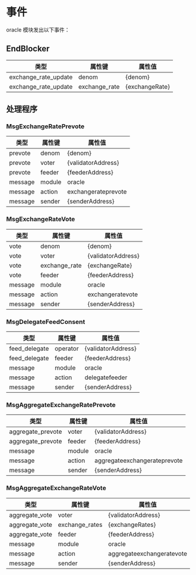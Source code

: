 <!--
订单：5
-->

# 事件

oracle 模块发出以下事件：

## EndBlocker

|类型 |属性键 |属性值 |
|----------------------|---------------|-----------------|
| exchange_rate_update | denom         | {denom}         |
| exchange_rate_update | exchange_rate | {exchangeRate}  |  

## 处理程序

### MsgExchangeRatePrevote

|类型 |属性键 |属性值 |
|---------|---------------|---------------------|
| prevote | denom         | {denom}             |
| prevote | voter         | {validatorAddress}  |
| prevote | feeder        | {feederAddress}     |
| message | module        | oracle              |
| message | action        | exchangerateprevote |
| message | sender        | {senderAddress}     |

### MsgExchangeRateVote

|类型 |属性键 |属性值 |
|---------|---------------|--------------------|
| vote    | denom         | {denom}            |
| vote    | voter         | {validatorAddress} |
| vote    | exchange_rate | {exchangeRate}     |
| vote    | feeder        | {feederAddress}    |
| message | module        | oracle             |
| message | action        | exchangeratevote   |
| message | sender        | {senderAddress}    |


### MsgDelegateFeedConsent

|类型 |属性键 |属性值 |
|---------------|---------------|--------------------|
| feed_delegate | operator      | {validatorAddress} |
| feed_delegate | feeder        | {feederAddress}    |
| message       | module        | oracle             |
| message       | action        | delegatefeeder     |
| message       | sender        | {senderAddress}    |

### MsgAggregateExchangeRatePrevote

|类型 |属性键 |属性值 |
|-------------------|---------------|------------------------------|
| aggregate_prevote | voter         | {validatorAddress}           |
| aggregate_prevote | feeder        | {feederAddress}              |
| message           | module        | oracle                       |
| message           | action        | aggregateexchangerateprevote |
| message           | sender        | {senderAddress}              |

### MsgAggregateExchangeRateVote

|类型 |属性键 |属性值 |
|----------------|----------------|---------------------------|
| aggregate_vote | voter          | {validatorAddress}        |
| aggregate_vote | exchange_rates | {exchangeRates}           |
| aggregate_vote | feeder         | {feederAddress}           |
| message        | module         | oracle                    |
| message        | action         | aggregateexchangeratevote |
| message        | sender         | {senderAddress}           |
